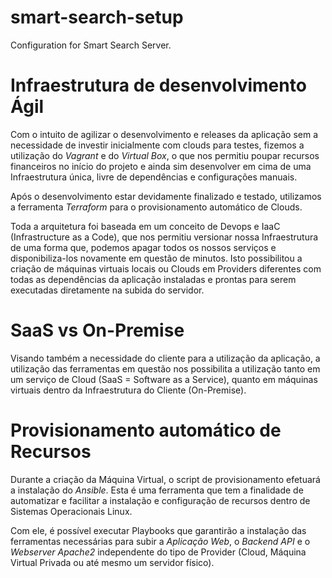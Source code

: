 # smart-search-setup
Configuration for Smart Search Server.

# Infraestrutura de desenvolvimento Ágil
Com o intuito de agilizar o desenvolvimento e releases da aplicação sem a necessidade de investir inicialmente com clouds para testes, fizemos a utilização do *Vagrant* e do *Virtual Box*, o que nos permitiu poupar recursos financeiros no início do projeto e ainda sim desenvolver em cima de uma Infraestrutura única, livre de dependências e configurações manuais.

Após o desenvolvimento estar devidamente finalizado e testado, utilizamos a ferramenta *Terraform* para o provisionamento automático de Clouds.

Toda a arquitetura foi baseada em um conceito de Devops e IaaC (Infrastructure as a Code), que nos permitiu versionar nossa Infraestrutura de uma forma que, podemos apagar todos os nossos serviços e disponibiliza-los novamente em questão de minutos. Isto possibilitou a criação de máquinas virtuais locais ou Clouds em Providers diferentes com todas as dependências da aplicação instaladas e prontas para serem executadas diretamente na subida do servidor.

# SaaS vs On-Premise
Visando também a necessidade do cliente para a utilização da aplicação, a utilização das ferramentas em questão nos possibilita a utilização tanto em um serviço de Cloud (SaaS = Software as a Service), quanto em máquinas virtuais dentro da Infraestrutura do Cliente (On-Premise).

# Provisionamento automático de Recursos
Durante a criação da Máquina Virtual, o script de provisionamento efetuará a instalação do *Ansible*. Esta é uma ferramenta que tem a finalidade de automatizar e facilitar a instalação e configuração de recursos dentro de Sistemas Operacionais Linux.

Com ele, é possível executar Playbooks que garantirão a instalação das ferramentas necessárias para subir a *Aplicação Web*, o *Backend API* e o *Webserver Apache2* independente do tipo de Provider (Cloud, Máquina Virtual Privada ou até mesmo um servidor físico).


